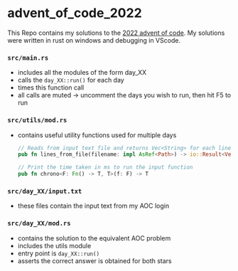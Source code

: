 # advent_of_code_2022

This Repo contains my solutions to the [2022 advent of code](https://adventofcode.com/2022). 
My solutions were written in rust on windows and debugging in VScode.

### `src/main.rs`
- includes all the modules of the form day_XX
- calls the `day_XX::run()` for each day
- times this function call
- all calls are muted -> uncomment the days you wish to run, then hit F5 to run
### `src/utils/mod.rs`
- contains useful utility functions used for multiple days
  ```rust
  // Reads from input text file and returns Vec<String> for each line
  pub fn lines_from_file(filename: impl AsRef<Path>) -> io::Result<Vec<String>>
  ```
  ```rust
  // Print the time taken in ms to run the input function
  pub fn chrono<F: Fn() -> T, T>(f: F) -> T
  ```
### `src/day_XX/input.txt`
- these files contain the input text from my AOC login
### `src/day_XX/mod.rs`
- contains the solution to the equivalent AOC problem
- includes the utils module
- entry point is `day_XX::run()`
- asserts the correct answer is obtained for both stars
